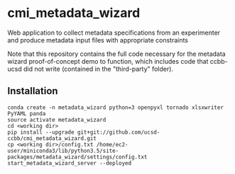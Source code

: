 # cmi_metadata_wizard
Web application to collect metadata specifications from an experimenter and produce metadata input files with appropriate constraints

Note that this repository contains the full code necessary for the metadata wizard proof-of-concept demo to function, which includes code that ccbb-ucsd did not write (contained in the "third-party" folder).


## Installation

    conda create -n metadata_wizard python=3 openpyxl tornado xlsxwriter PyYAML panda
    source activate metadata_wizard
    cd <working dir>
    pip install --upgrade git+git://github.com/ucsd-ccbb/cmi_metadata_wizard.git
    cp <working dir>/config.txt /home/ec2-user/miniconda3/lib/python3.5/site-packages/metadata_wizard/settings/config.txt
    start_metadata_wizard_server --deployed
